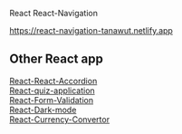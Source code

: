 React React-Navigation

https://react-navigation-tanawut.netlify.app

## Other React app

[React-React-Accordion](https://github.com/Josephsavesafe/React-Accordion)\
[React-quiz-application](https://github.com/Josephsavesafe/React-quiz-application)\
[React-Form-Validation](https://github.com/Josephsavesafe/React-form-validation)\
[React-Dark-mode](https://github.com/Josephsavesafe/React-Dark-mode)\
[React-Currency-Convertor ](https://github.com/Josephsavesafe/React-quiz-application)


